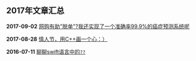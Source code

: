 ## 2017年文章汇总

**2017-09-02** [网购有助"脱单"?我还实现了一个准确率99.9%的癌症预测系统呢](2017-09-02/)

**2017-08-28** [情人节，用C++画一个心：）](2017-08-28/)

**2016-07-11** [聊聊swift语言中的``??``](2016-07-11/)


